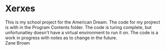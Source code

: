 # Xerxes
This is my school project for the American Dream.
The code for my projrect is with in the Program Contents folder.
The code is turing complete, but unfortunatley doesn't have a virtual environment to run it on.
The code is a work in progress with notes as to change in the future.
<br />Zane Brown
